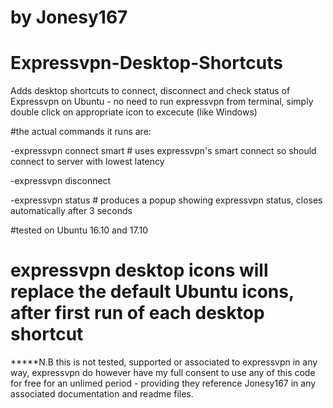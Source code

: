 # by Jonesy167
# Expressvpn-Desktop-Shortcuts
Adds desktop shortcuts to connect, disconnect and check status of Expressvpn on Ubuntu - no need to run expressvpn from terminal, simply double click on appropriate icon to excecute (like Windows)


#the actual commands it runs are:
  
  -expressvpn connect smart # uses expressvpn's smart connect so should connect to server with lowest latency
  
  -expressvpn disconnect
  
  -expressvpn status # produces a popup showing expressvpn status, closes automatically after 3 seconds


#tested on Ubuntu 16.10 and 17.10

# expressvpn desktop icons will replace the default Ubuntu icons, after first run of each desktop shortcut

*****N.B this is not tested, supported or associated to expressvpn in any way, expressvpn do however have my full consent to use any of this code for free for an unlimed period - providing they reference Jonesy167 in any associated documentation and readme files. 
